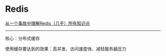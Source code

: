 # Redis

[从一个事故中理解Redis（几乎）所有知识点](https://mp.weixin.qq.com/s/39Q5-vvIBmlmRVW8tzdjyA)

****
核心：分布式缓存

使用缓存要达到的效果：高并发、访问速度快、减轻服务器压力

